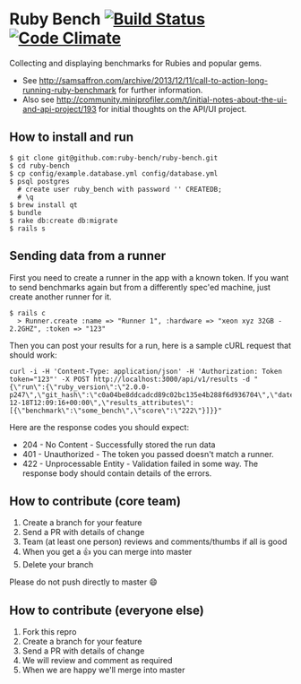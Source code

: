Ruby Bench [![Build Status](https://travis-ci.org/ruby-bench/ruby-bench.png?branch=master)](https://travis-ci.org/ruby-bench/ruby-bench) [![Code Climate](https://codeclimate.com/github/ruby-bench/ruby-bench.png)](https://codeclimate.com/github/ruby-bench/ruby-bench)
==========

Collecting and displaying benchmarks for Rubies and popular gems.

* See http://samsaffron.com/archive/2013/12/11/call-to-action-long-running-ruby-benchmark for further information.
* Also see http://community.miniprofiler.com/t/initial-notes-about-the-ui-and-api-project/193 for initial thoughts on the API/UI project.

How to install and run
----------------------

```
$ git clone git@github.com:ruby-bench/ruby-bench.git
$ cd ruby-bench
$ cp config/example.database.yml config/database.yml
$ psql postgres
  # create user ruby_bench with password '' CREATEDB;
  # \q
$ brew install qt
$ bundle
$ rake db:create db:migrate
$ rails s
```

Sending data from a runner
--------------------------

First you need to create a runner in the app with a known token. If you want to send benchmarks again but from a differently spec'ed machine, just create another runner for it.

```
$ rails c
  > Runner.create :name => "Runner 1", :hardware => "xeon xyz 32GB - 2.2GHZ", :token => "123"
```

Then you can post your results for a run, here is a sample cURL request that should work:

```
curl -i -H 'Content-Type: application/json' -H 'Authorization: Token token="123"' -X POST http://localhost:3000/api/v1/results -d "{\"run\":{\"ruby_version\":\"2.0.0-p247\",\"git_hash\":\"c0a04be8ddcadcd89c02bc135e4b288f6d936704\",\"date\":\"2013-12-18T12:09:16+00:00\",\"results_attributes\":[{\"benchmark\":\"some_bench\",\"score\":\"222\"}]}}"
```

Here are the response codes you should expect:

* 204 - No Content - Successfully stored the run data
* 401 - Unauthorized - The token you passed doesn't match a runner.
* 422 - Unprocessable Entity - Validation failed in some way. The response body should contain details of the errors.

How to contribute (core team)
-----------------------------

1. Create a branch for your feature
2. Send a PR with details of change
3. Team (at least one person) reviews and comments/thumbs if all is good
4. When you get a :+1: you can merge into master
5. Delete your branch

Please do not push directly to master :smile:

How to contribute (everyone else)
---------------------------------

1. Fork this repro
2. Create a branch for your feature
3. Send a PR with details of change
4. We will review and comment as required
5. When we are happy we'll merge into master
